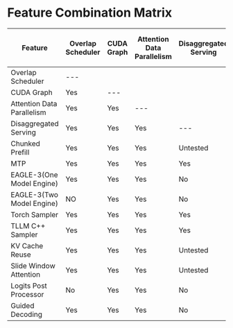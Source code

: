# Feature Combination Matrix

| Feature                    | Overlap Scheduler | CUDA Graph | Attention Data Parallelism | Disaggregated Serving | Chunked Prefill | MTP      | EAGLE-3(One Model Engine) | EAGLE-3(Two Model Engine) | Torch Sampler | TLLM C++ Sampler | KV Cache Reuse | Slide Window Attention | Logits Post Processor | Guided Decoding |
| -------------------------- | ----------------- | ---------- | -------------------------- | --------------------- | --------------- | -------- | ------------------------- | ------------------------- | ------------- | ---------------- | -------------- | ---------------------- | --------------------- | --------------- |
| Overlap Scheduler          | ---               |            |                            |                       |                 |          |                           |                           |               |                  |                |                        |                       |                 |
| CUDA Graph                 | Yes               | ---        |                            |                       |                 |          |                           |                           |               |                  |                |                        |                       |                 |
| Attention Data Parallelism | Yes               | Yes        | ---                        |                       |                 |          |                           |                           |               |                  |                |                        |                       |                 |
| Disaggregated Serving      | Yes               | Yes        | Yes                        | ---                   |                 |          |                           |                           |               |                  |                |                        |                       |                 |
| Chunked Prefill            | Yes               | Yes        | Yes                        | Untested              | ---             |          |                           |                           |               |                  |                |                        |                       |                 |
| MTP                        | Yes               | Yes        | Yes                        | Yes                   | Untested        | ---      |                           |                           |               |                  |                |                        |                       |                 |
| EAGLE-3(One Model Engine)  | Yes               | Yes        | Yes                        | No                    | Yes                   | No       | ---                       |                           |               |                  |                |                        |                       |                 |
| EAGLE-3(Two Model Engine)  | NO                | Yes        | Yes                        | No                    | Yes                   | No       | No                        | ---                       |               |                  |                |                        |                       |                 |
| Torch Sampler              | Yes               | Yes        | Yes                        | Yes                   | Yes             | Yes      | Yes                       | Yes                       | ---           |                  |                |                        |                       |                 |
| TLLM C++ Sampler           | Yes               | Yes        | Yes                        | Yes                   | Yes             | No       | No                        | No                        | No            | ---              |                |                        |                       |                 |
| KV Cache Reuse             | Yes               | Yes        | Yes                        | Untested              | Yes             | Untested | Yes                       | No                        | Yes           | Yes              | ---            |                        |                       |                 |
| Slide Window Attention     | Yes               | Yes        | Yes                        | Untested              | No                    | Untested | Untested                  | Untested                  | Yes           | Yes              | WIP            | ---                    |                       |                 |
| Logits Post Processor      | No                | Yes        | Yes                        | No                    | Yes            | No       | No                        | No                        | Yes           | Yes              | Yes            | Yes                    | ---                   |                 |
| Guided Decoding            | Yes               | Yes        | Yes                        | No                    | Yes             | No       | No                        | No                        | Yes           | Yes              | Yes            | Yes                    | Yes                   | ---             |
